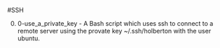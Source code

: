 #SSH

0. 0-use_a_private_key - A Bash script which uses ssh to connect to a remote server using the provate key ~/.ssh/holberton with the user ubuntu.

